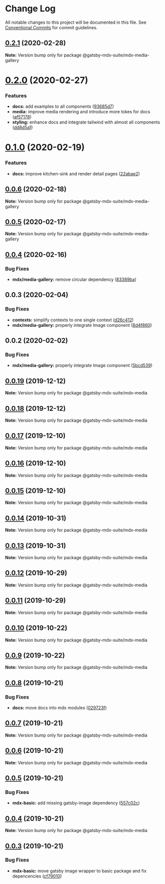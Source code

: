 # Change Log

All notable changes to this project will be documented in this file.
See [Conventional Commits](https://conventionalcommits.org) for commit guidelines.

## [0.2.1](https://github.com/axe312ger/gatsby-mdx-suite/compare/@gatsby-mdx-suite/mdx-media-gallery@0.2.0...@gatsby-mdx-suite/mdx-media-gallery@0.2.1) (2020-02-28)

**Note:** Version bump only for package @gatsby-mdx-suite/mdx-media-gallery





# [0.2.0](https://github.com/axe312ger/gatsby-mdx-suite/compare/@gatsby-mdx-suite/mdx-media-gallery@0.1.0...@gatsby-mdx-suite/mdx-media-gallery@0.2.0) (2020-02-27)


### Features

* **docs:** add examples to all components ([93685d7](https://github.com/axe312ger/gatsby-mdx-suite/commit/93685d78039085ecf68a3d6513716e678441e1f4))
* **media:** improve media rendering and introduce more tokes for docs ([af57178](https://github.com/axe312ger/gatsby-mdx-suite/commit/af57178d749e394c1dcd25d29fc06037d3e05a1d))
* **styling:** enhance docs and integrate tailwind with almost all components ([dd8d5a1](https://github.com/axe312ger/gatsby-mdx-suite/commit/dd8d5a19bf7c973099388d6d561db56ed76dc027))





# [0.1.0](https://github.com/axe312ger/gatsby-mdx-suite/compare/@gatsby-mdx-suite/mdx-media-gallery@0.0.6...@gatsby-mdx-suite/mdx-media-gallery@0.1.0) (2020-02-19)


### Features

* **docs:** improve kitchen-sink and render detail pages ([22abae2](https://github.com/axe312ger/gatsby-mdx-suite/commit/22abae27ee2aaab5d6ead0c5957a1b27b379b223))





## [0.0.6](https://github.com/axe312ger/gatsby-mdx-suite/compare/@gatsby-mdx-suite/mdx-media-gallery@0.0.5...@gatsby-mdx-suite/mdx-media-gallery@0.0.6) (2020-02-18)

**Note:** Version bump only for package @gatsby-mdx-suite/mdx-media-gallery





## [0.0.5](https://github.com/axe312ger/gatsby-mdx-suite/compare/@gatsby-mdx-suite/mdx-media-gallery@0.0.4...@gatsby-mdx-suite/mdx-media-gallery@0.0.5) (2020-02-17)

**Note:** Version bump only for package @gatsby-mdx-suite/mdx-media-gallery





## [0.0.4](https://github.com/axe312ger/gatsby-mdx-suite/compare/@gatsby-mdx-suite/mdx-media-gallery@0.0.3...@gatsby-mdx-suite/mdx-media-gallery@0.0.4) (2020-02-16)


### Bug Fixes

* **mdx/media-gallery:** remove circular dependency ([83389ba](https://github.com/axe312ger/gatsby-mdx-suite/commit/83389bab8acb1724a4dc5da906077bd9a8dcb53c))





## 0.0.3 (2020-02-04)


### Bug Fixes

* **contexts:** simplify contexts to one single context ([d26c412](https://github.com/axe312ger/gatsby-mdx-suite/commit/d26c412b7f7b88840c594b45d25520251d0baef2))
* **mdx/media-gallery:** properly integrate Image component ([8d4f860](https://github.com/axe312ger/gatsby-mdx-suite/commit/8d4f8603d3c4ab7fa19e81a5e2dad09a8a39117c))





## 0.0.2 (2020-02-02)


### Bug Fixes

* **mdx/media-gallery:** properly integrate Image component ([5bcd539](https://github.com/axe312ger/gatsby-mdx-suite/commit/5bcd5399302118d0ff61201980ff7ca433b93062))





## [0.0.19](https://github.com/axe312ger/gatsby-mdx-suite/compare/@gatsby-mdx-suite/mdx-media@0.0.18...@gatsby-mdx-suite/mdx-media@0.0.19) (2019-12-12)

**Note:** Version bump only for package @gatsby-mdx-suite/mdx-media





## [0.0.18](https://github.com/axe312ger/gatsby-mdx-suite/compare/@gatsby-mdx-suite/mdx-media@0.0.17...@gatsby-mdx-suite/mdx-media@0.0.18) (2019-12-12)

**Note:** Version bump only for package @gatsby-mdx-suite/mdx-media





## [0.0.17](https://github.com/axe312ger/gatsby-mdx-suite/compare/@gatsby-mdx-suite/mdx-media@0.0.16...@gatsby-mdx-suite/mdx-media@0.0.17) (2019-12-10)

**Note:** Version bump only for package @gatsby-mdx-suite/mdx-media





## [0.0.16](https://github.com/axe312ger/gatsby-mdx-suite/compare/@gatsby-mdx-suite/mdx-media@0.0.15...@gatsby-mdx-suite/mdx-media@0.0.16) (2019-12-10)

**Note:** Version bump only for package @gatsby-mdx-suite/mdx-media





## [0.0.15](https://github.com/axe312ger/gatsby-mdx-suite/compare/@gatsby-mdx-suite/mdx-media@0.0.14...@gatsby-mdx-suite/mdx-media@0.0.15) (2019-12-10)

**Note:** Version bump only for package @gatsby-mdx-suite/mdx-media





## [0.0.14](https://github.com/axe312ger/gatsby-mdx-suite/compare/@gatsby-mdx-suite/mdx-media@0.0.13...@gatsby-mdx-suite/mdx-media@0.0.14) (2019-10-31)

**Note:** Version bump only for package @gatsby-mdx-suite/mdx-media





## [0.0.13](https://github.com/axe312ger/gatsby-mdx-suite/compare/@gatsby-mdx-suite/mdx-media@0.0.12...@gatsby-mdx-suite/mdx-media@0.0.13) (2019-10-31)

**Note:** Version bump only for package @gatsby-mdx-suite/mdx-media





## [0.0.12](https://github.com/axe312ger/gatsby-mdx-suite/compare/@gatsby-mdx-suite/mdx-media@0.0.11...@gatsby-mdx-suite/mdx-media@0.0.12) (2019-10-29)

**Note:** Version bump only for package @gatsby-mdx-suite/mdx-media





## [0.0.11](https://github.com/axe312ger/gatsby-mdx-suite/compare/@gatsby-mdx-suite/mdx-media@0.0.10...@gatsby-mdx-suite/mdx-media@0.0.11) (2019-10-29)

**Note:** Version bump only for package @gatsby-mdx-suite/mdx-media





## [0.0.10](https://github.com/axe312ger/gatsby-mdx-suite/compare/@gatsby-mdx-suite/mdx-media@0.0.9...@gatsby-mdx-suite/mdx-media@0.0.10) (2019-10-22)

**Note:** Version bump only for package @gatsby-mdx-suite/mdx-media





## [0.0.9](https://github.com/axe312ger/gatsby-mdx-suite/compare/@gatsby-mdx-suite/mdx-media@0.0.8...@gatsby-mdx-suite/mdx-media@0.0.9) (2019-10-22)

**Note:** Version bump only for package @gatsby-mdx-suite/mdx-media





## [0.0.8](https://github.com/axe312ger/gatsby-mdx-suite/compare/@gatsby-mdx-suite/mdx-media@0.0.7...@gatsby-mdx-suite/mdx-media@0.0.8) (2019-10-21)


### Bug Fixes

* **docs:** move docs into mdx modules ([029723f](https://github.com/axe312ger/gatsby-mdx-suite/commit/029723fbe0a1630b91ac480e419e1479459ad472))





## [0.0.7](https://github.com/axe312ger/gatsby-mdx-suite/compare/@gatsby-mdx-suite/mdx-media@0.0.6...@gatsby-mdx-suite/mdx-media@0.0.7) (2019-10-21)

**Note:** Version bump only for package @gatsby-mdx-suite/mdx-media





## [0.0.6](https://github.com/axe312ger/gatsby-mdx-suite/compare/@gatsby-mdx-suite/mdx-media@0.0.5...@gatsby-mdx-suite/mdx-media@0.0.6) (2019-10-21)

**Note:** Version bump only for package @gatsby-mdx-suite/mdx-media





## [0.0.5](https://github.com/axe312ger/gatsby-mdx-suite/compare/@gatsby-mdx-suite/mdx-media@0.0.4...@gatsby-mdx-suite/mdx-media@0.0.5) (2019-10-21)


### Bug Fixes

* **mdx-basic:** add missing gatsby-image dependency ([557c02c](https://github.com/axe312ger/gatsby-mdx-suite/commit/557c02c120cc28686935590ddcf652926f6ea843))





## [0.0.4](https://github.com/axe312ger/gatsby-mdx-suite/compare/@gatsby-mdx-suite/mdx-media@0.0.3...@gatsby-mdx-suite/mdx-media@0.0.4) (2019-10-21)

**Note:** Version bump only for package @gatsby-mdx-suite/mdx-media





## [0.0.3](https://github.com/axe312ger/gatsby-mdx-suite/compare/@gatsby-mdx-suite/mdx-media@0.0.2...@gatsby-mdx-suite/mdx-media@0.0.3) (2019-10-21)


### Bug Fixes

* **mdx-basic:** move gatsby image wrapper to basic package and fix depencencies ([cf79010](https://github.com/axe312ger/gatsby-mdx-suite/commit/cf790102c84d4ddbeb4180eec85504030b7b5ecd))
